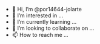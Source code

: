 - 👋 Hi, I’m @por14644-jolarte
- 👀 I’m interested in ...
- 🌱 I’m currently learning ...
- 💞️ I’m looking to collaborate on ...
- 📫 How to reach me ...

<!---
por14644-jolarte/por14644-jolarte is a ✨ special ✨ repository because its `README.md` (this file) appears on your GitHub profile.
You can click the Preview link to take a look at your changes.
--->
